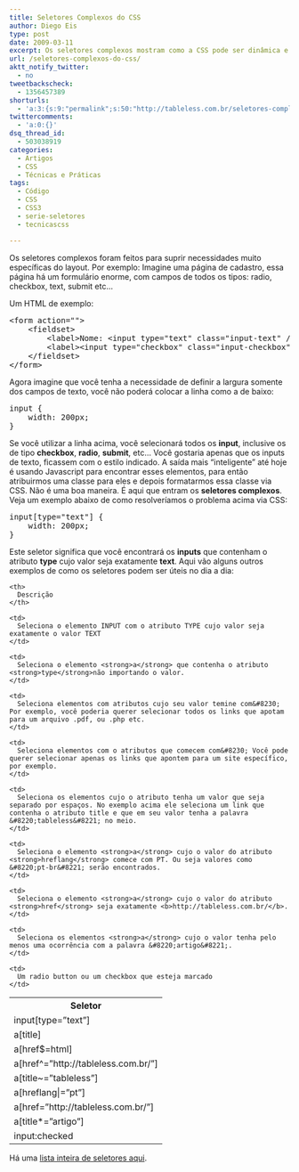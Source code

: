 ```yaml
---
title: Seletores Complexos do CSS
author: Diego Eis
type: post
date: 2009-03-11
excerpt: Os seletores complexos mostram como a CSS pode ser dinâmica e direta.
url: /seletores-complexos-do-css/
aktt_notify_twitter:
  - no
tweetbackscheck:
  - 1356457389
shorturls:
  - 'a:3:{s:9:"permalink";s:50:"http://tableless.com.br/seletores-complexos-do-css";s:7:"tinyurl";s:26:"http://tinyurl.com/3vyqkk8";s:4:"isgd";s:19:"http://is.gd/VKl143";}'
twittercomments:
  - 'a:0:{}'
dsq_thread_id:
  - 503038919
categories:
  - Artigos
  - CSS
  - Técnicas e Práticas
tags:
  - Código
  - CSS
  - CSS3
  - serie-seletores
  - tecnicascss

---
```

Os seletores complexos foram feitos para suprir necessidades muito específicas do layout. Por exemplo: Imagine uma página de cadastro, essa página há um formulário enorme, com campos de todos os tipos: radio, checkbox, text, submit etc&#8230; 

Um HTML de exemplo:

<pre class="lang-html">&lt;form action=""&gt;
	&lt;fieldset&gt;
		&lt;label&gt;Nome: &lt;input type="text" class="input-text" /&gt;&lt;/label&gt;
		&lt;label&gt;&lt;input type="checkbox" class="input-checkbox" /&gt; Desejo receber newsletters&lt;/label&gt;
	&lt;/fieldset&gt;
&lt;/form&gt;
</pre>

Agora imagine que você tenha a necessidade de definir a largura somente dos campos de texto, você não poderá colocar a linha como a de baixo:

<pre class="lang-css">input {
	width: 200px;
}
</pre>

Se você utilizar a linha acima, você selecionará todos os **input**, inclusive os de tipo **checkbox**, **radio**, **submit**, etc&#8230; Você gostaria apenas que os inputs de texto, ficassem com o estilo indicado. A saída mais &#8220;inteligente&#8221; até hoje é usando Javascript para encontrar esses elementos, para então atribuirmos uma classe para eles e depois formatarmos essa classe via CSS. Não é uma boa maneira. É aqui que entram os **seletores complexos**. Veja um exemplo abaixo de como resolveríamos o problema acima via CSS:

<pre class="lang-css">input[type="text"] {
	width: 200px;
}
</pre>

Este seletor significa que você encontrará os **inputs** que contenham o atributo **type** cujo valor seja exatamente **text**. Aqui vão alguns outros exemplos de como os seletores podem ser úteis no dia a dia:

<table summary="lista de seletores complexos">
  <tr>
    <th>
      Seletor
    </th>
    
    <th>
      Descrição
    </th>
  </tr>
  
  <tr>
    <td>
      input[type=&#8221;text&#8221;]
    </td>
    
    <td>
      Seleciona o elemento INPUT com o atributo TYPE cujo valor seja exatamente o valor TEXT
    </td>
  </tr>
  
  <tr>
    <td>
      a[title]
    </td>
    
    <td>
      Seleciona o elemento <strong>a</strong> que contenha o atributo <strong>type</strong>não importando o valor.
    </td>
  </tr>
  
  <tr>
    <td>
      a[href$=html]
    </td>
    
    <td>
      Seleciona elementos com atributos cujo seu valor temine com&#8230; Por exemplo, você poderia querer selecionar todos os links que apotam para um arquivo .pdf, ou .php etc.
    </td>
  </tr>
  
  <tr>
    <td>
      a[href^=&#8221;http://tableless.com.br/&#8221;]
    </td>
    
    <td>
      Seleciona elementos com o atributos que comecem com&#8230; Você pode querer selecionar apenas os links que apontem para um site específico, por exemplo.
    </td>
  </tr>
  
  <tr>
    <td>
      a[title~=&#8221;tableless&#8221;]
    </td>
    
    <td>
      Seleciona os elementos cujo o atributo tenha um valor que seja separado por espaços. No exemplo acima ele seleciona um link que contenha o atributo title e que em seu valor tenha a palavra &#8220;tableless&#8221; no meio.
    </td>
  </tr>
  
  <tr>
    <td>
      a[hreflang|=&#8221;pt&#8221;]
    </td>
    
    <td>
      Seleciona o elemento <strong>a</strong> cujo o valor do atributo <strong>hreflang</strong> comece com PT. Ou seja valores como &#8220;pt-br&#8221; serão encontrados.
    </td>
  </tr>
  
  <tr>
    <td>
      a[href=&#8221;http://tableless.com.br/&#8221;]
    </td>
    
    <td>
      Seleciona o elemento <strong>a</strong> cujo o valor do atributo <strong>href</strong> seja exatamente <b>http://tableless.com.br/</b>.
    </td>
  </tr>
  
  <tr>
    <td>
      a[title*=&#8221;artigo&#8221;]
    </td>
    
    <td>
      Seleciona os elementos <strong>a</strong> cujo o valor tenha pelo menos uma ocorrência com a palavra &#8220;artigo&#8221;.
    </td>
  </tr>
  
  <tr>
    <td>
      input:checked
    </td>
    
    <td>
      Um radio button ou um checkbox que esteja marcado
    </td>
  </tr>
</table>

Há uma [lista inteira de seletores aqui][1].

 [1]: http://www.w3.org/TR/css3-selectors/#selectors "Link externo: Lista de seletores do W3C"